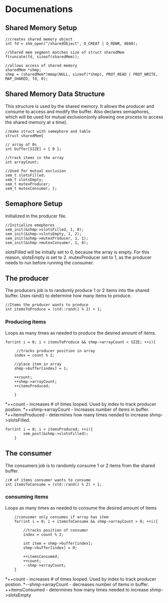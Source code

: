 # Documenations

## Shared Memory Setup

    //creates shared memory object
    int fd = shm_open("/sharedObject", O_CREAT | O_RDWR, 0600);

    //Shared mem segment matches size of struct sharedMem
    ftruncate(fd, sizeof(sharedMem));

    //allows access of shared memory
    sharedMem *shmp;
    shmp = (sharedMem*)mmap(NULL, sizeof(*shmp), PROT_READ | PROT_WRITE, MAP_SHARED, fd, 0);

## Shared Memory Data Structure
This structure is used by the shared memory. It allows the producer and consume to access and modify the buffer. Also declares semaphores, which will be used for mutual exclusion(only allowing one process to access the shared memory at a time).

    //make struct with semephore and table
    struct sharedMem{

    // array of 0s
    int buffer[SIZE] = { 0 }; 

    //track items in the array
    int arrayCount;

    //Used for mutual exclusion
    sem_t slotsFilled;
    sem_t slotsEmpty;
    sem_t mutexProducer;
    sem_t mutexConsumer; };

## Semaphore Setup
Initialized in the producer file.

    //Initialize emephores
    sem_init(&shmp->slotsFilled, 1, 0);
    sem_init(&shmp->slotsEmpty, 1, 2);
    sem_init(&shmp->mutexProducer, 1, 1);
    sem_init(&shmp->mutexConsumer, 1, 0);
    
slotsFilled will be initially set to 0, because the array is empty. For this reason, slotsEmpty is set to 2.
mutexProducer set to 1, as the producer needs to run before running the consumer.

## The producer
The producers job is to randomly produce 1 or 2 items into the shared buffer.
Uses rand() to determine how many items to produce.

    //Items the producer wants to produce
    int itemsToProduce = (std::rand() % 2) + 1;

### Producing items
Loops as many times as needed to produce the desired amount of items.

    for(int i = 0; i < itemsToProduce && shmp->arrayCount < SIZE; ++i){

         //tracks producer position in array
        index = count % 2;
            
        //place item in array
        shmp->buffer[index] = 1;

        ++count;
        ++shmp->arrayCount;
        ++itemsProduced;

        }

*++count - increases # of times looped. Used by index to track producer postion.
*++shmp->arrayCount - Increases number of items in buffer.
*++itemsProduced - determines how many times needed to increase shmp->slotsFilled.

    for(int i = 0; i < itemsProduced; ++i){
            sem_post(&shmp->slotsFilled); 
        }

## The consumer
The consumers job is to randomly consume 1 or 2 items from the shared buffer. 

    //# of items consumer wants to consume
    int itemsToConsume = (std::rand() % 2) + 1;

### consuming items
Loops as many times as needed to consume the desired amount of items

        //conusmer only consumes if array has item
        for(int i = 0; i < itemsToConsume && shmp->arrayCount > 0; ++i){

            //tracks position of consumer
            index = count % 2;

            int item = shmp->buffer[index];
            shmp->buffer[index] = 0;

            ++itemsConsumed;
            ++count;
            --shmp->arrayCount;
        }
*++count - increases # of times looped. Used by index to track producer postion.
*--shmp->arrayCount - decreases number of items in buffer.
++itemsConsumed - determines how many times needed to increase shmp->slotsEmpty





